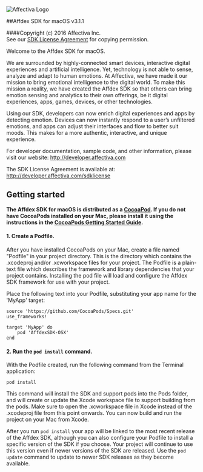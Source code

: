 ![Affectiva Logo](http://developer.affectiva.com/images/logo.png)

##Affdex SDK for macOS v3.1.1

####Copyright (c) 2016 Affectiva Inc.<br>See our [SDK License Agreement](http://developer.affectiva.com/sdklicense) for copying permission.

Welcome to the Affdex SDK for macOS.

We are surrounded by highly-connected smart devices, interactive digital experiences and artificial intelligence. Yet, technology is not able to sense, analyze and adapt to human emotions. At Affectiva, we have made it our mission to bring emotional intelligence to the digital world. To make this mission a reality, we have created the Affdex SDK so that others can bring emotion sensing and analytics to their own offerings, be it digital experiences, apps, games, devices, or other technologies.

Using our SDK, developers can now enrich digital experiences and apps by detecting emotion. Devices can now instantly respond to a user’s unfiltered emotions, and apps can adjust their interfaces and flow to better suit moods. This makes for a more authentic, interactive, and unique experience.

For developer documentation, sample code, and other information, please visit our website:
http://developer.affectiva.com

The SDK License Agreement is available at:
http://developer.affectiva.com/sdklicense

## Getting started

__The Affdex SDK for macOS is distributed as a [CocoaPod](https://cocoapods.org/pods/AffdexSDK-OSX). If you do not have CocoaPods installed on your Mac, please install it using the instructions in the [CocoaPods Getting Started Guide](https://guides.cocoapods.org/using/getting-started.html).__

#### 1. Create a Podfile.

After you have installed CocoaPods on your Mac, create a file named "Podfile" in your project directory.  This is the directory which contains the .xcodeproj and/or .xcworkspace files for your project.  The Podfile is a plain-text file which describes the framework and library dependencies that your project contains.  Installing the pod file will load and configure the Affdex SDK framework for use with your project.

Place the following text into your Podfile, substituting your app name for the 'MyApp' target:

```
source 'https://github.com/CocoaPods/Specs.git'
use_frameworks!

target 'MyApp' do
    pod 'AffdexSDK-OSX'
end
```

#### 2. Run the `pod install` command.

With the Podfile created, run the following command from the Terminal application:

```
pod install
```

This command will install the SDK and support pods into the Pods folder, and will create or update the Xcode workspace file to support building from the pods.  Make sure to open the .xcworkspace file in Xcode instead of the .xcodeproj file from this point onwards.  You can now build and run the project on your Mac from Xcode.

After you run `pod install` your app will be linked to the most recent release of the Affdex SDK, although you can also configure your Podfile to install a specific version of the SDK if you choose.  Your project will continue to use this version even if newer versions of the SDK are released.  Use the `pod update` command to update to newer SDK releases as they become available.
